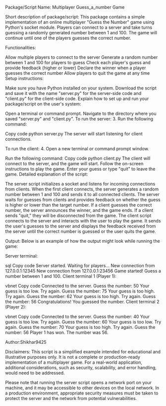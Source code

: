 Package/Script Name: Multiplayer Guess_a_number Game

Short description of package/script:
This package contains a simple implementation of an online multiplayer "Guess the Number" game using Python's socket module. Players can connect to a server and take turns guessing a randomly generated number between 1 and 100. The game will continue until one of the players guesses the correct number.

Functionalities:

Allow multiple players to connect to the server
Generate a random number between 1 and 100 for players to guess
Check each player's guess and provide feedback (higher or lower)
Declare the winner when a player guesses the correct number
Allow players to quit the game at any time
Setup instructions:

Make sure you have Python installed on your system.
Download the script and save it with the name "server.py" for the server-side code and "client.py" for the client-side code.
Explain how to set up and run your package/script on the user's system:

Open a terminal or command prompt.
Navigate to the directory where you saved "server.py" and "client.py".
To run the server:
3. Run the following command:

Copy code
python server.py
The server will start listening for client connections.

To run the client:
4. Open a new terminal or command prompt window.

Run the following command:
Copy code
python client.py
The client will connect to the server, and the game will start.
Follow the on-screen instructions to play the game. Enter your guess or type "quit" to leave the game.
Detailed explanation of the script:

The server script initializes a socket and listens for incoming connections from clients.
When the first client connects, the server generates a random number between 1 and 100 and sends it to all connected clients.
The server waits for guesses from clients and provides feedback on whether the guess is higher or lower than the target number.
If a client guesses the correct number, the server announces the winner, and the game ends.
If a client sends "quit," they will be disconnected from the game.
The client script connects to the server and interacts with the user to play the game. It sends the user's guesses to the server and displays the feedback received from the server until the correct number is guessed or the user quits the game.

Output:
Below is an example of how the output might look while running the game:

Server terminal:

sql
Copy code
Server started. Waiting for players...
New connection from 127.0.0.1:12345
New connection from 127.0.0.1:23456
Game started!
Guess a number between 1 and 100.
Client terminal 1 (Player 1):

vbnet
Copy code
Connected to the server.
Guess the number: 50
Your guess is too low. Try again.
Guess the number: 75
Your guess is too high. Try again.
Guess the number: 62
Your guess is too high. Try again.
Guess the number: 56
Congratulations! You guessed the number.
Client terminal 2 (Player 2):

vbnet
Copy code
Connected to the server.
Guess the number: 40
Your guess is too low. Try again.
Guess the number: 60
Your guess is too low. Try again.
Guess the number: 70
Your guess is too high. Try again.
Guess the number: 56
Player 1 has won. The number was 56.

Author:Shikhar9425

Disclaimers:
This script is a simplified example intended for educational and illustrative purposes only. It is not a complete or production-ready implementation of a multiplayer game. For a real-world application, additional considerations, such as security, scalability, and error handling, would need to be addressed.

Please note that running the server script opens a network port on your machine, and it may be accessible to other devices on the local network. In a production environment, appropriate security measures must be taken to protect the server and the network from potential vulnerabilities.
